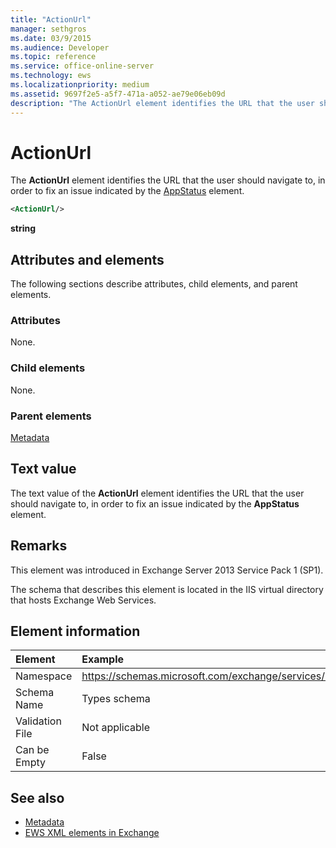 ```yaml
---
title: "ActionUrl"
manager: sethgros
ms.date: 03/9/2015
ms.audience: Developer
ms.topic: reference
ms.service: office-online-server
ms.technology: ews
ms.localizationpriority: medium
ms.assetid: 9697f2e5-a5f7-471a-a052-ae79e06eb09d
description: "The ActionUrl element identifies the URL that the user should navigate to, in order to fix an issue indicated by the AppStatus element."
---
```


# ActionUrl

The **ActionUrl** element identifies the URL that the user should navigate to, in order to fix an issue indicated by the [AppStatus](appstatus-ex15websvcsotherref.md) element. 
  
```XML
<ActionUrl/>
```

 **string**
## Attributes and elements

The following sections describe attributes, child elements, and parent elements.
  
### Attributes

None.
  
### Child elements

None.
  
### Parent elements

[Metadata](metadata-ex15websvcsotherref.md)
  
## Text value

The text value of the **ActionUrl** element identifies the URL that the user should navigate to, in order to fix an issue indicated by the **AppStatus** element. 
  
## Remarks

This element was introduced in Exchange Server 2013 Service Pack 1 (SP1).
  
The schema that describes this element is located in the IIS virtual directory that hosts Exchange Web Services.
  
## Element information

| Element | Example |
|:-----|:-----|
|Namespace  <br/> | https://schemas.microsoft.com/exchange/services/2006/types  <br/> |
|Schema Name  <br/> |Types schema  <br/> |
|Validation File  <br/> |Not applicable  <br/> |
|Can be Empty  <br/> |False  <br/> |
   
## See also

- [Metadata](metadata-ex15websvcsotherref.md)
- [EWS XML elements in Exchange](ews-xml-elements-in-exchange.md)

